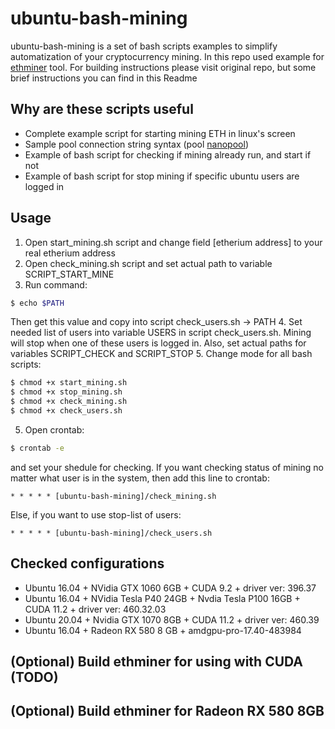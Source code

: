 # ubuntu-bash-mining

ubuntu-bash-mining is a set of bash scripts examples to simplify automatization of your cryptocurrency mining. In this repo used example for [ethminer](https://github.com/ethereum-mining/ethminer.git) tool. For building instructions please visit original repo, but some brief instructions you can find in this Readme

## Why are these scripts useful

* Complete example script for starting mining ETH in linux's screen
* Sample pool connection string syntax (pool [nanopool](https://nanopool.org))
* Example of bash script for checking if mining already run, and start if not
* Example of bash script for stop mining if specific ubuntu users are logged in

## Usage
  
1. Open start_mining.sh script and change field [etherium address] to your real etherium address
2. Open check_mining.sh script and set actual path to variable SCRIPT_START_MINE
3. Run command:
```sh
$ echo $PATH
```
Then get this value and copy into script check_users.sh -> PATH
4. Set needed list of users into variable USERS in script check_users.sh. Mining will stop when one of these users is logged in. Also, set actual paths for variables SCRIPT_CHECK and SCRIPT_STOP
5. Change mode for all bash scripts:
```sh
$ chmod +x start_mining.sh
$ chmod +x stop_mining.sh
$ chmod +x check_mining.sh
$ chmod +x check_users.sh
```
5. Open crontab:
```sh
$ crontab -e
```
and set your shedule for checking. 
If you want checking status of mining no matter what user is in the system, then add this line to crontab:
```
* * * * * [ubuntu-bash-mining]/check_mining.sh
```
Else, if you want to use stop-list of users:
```
* * * * * [ubuntu-bash-mining]/check_users.sh
```

## Checked configurations

* Ubuntu 16.04 + NVidia GTX 1060 6GB + CUDA 9.2 + driver ver: 396.37
* Ubuntu 16.04 + NVidia Tesla P40 24GB + Nvdia Tesla P100 16GB + CUDA 11.2 + driver ver: 460.32.03
* Ubuntu 20.04 + Nvidia GTX 1070 8GB + CUDA 11.2 + driver ver: 460.39
* Ubuntu 16.04 + Radeon RX 580 8 GB + amdgpu-pro-17.40-483984

## (Optional) Build ethminer for using with CUDA (TODO)

## (Optional) Build ethminer for Radeon RX 580 8GB
